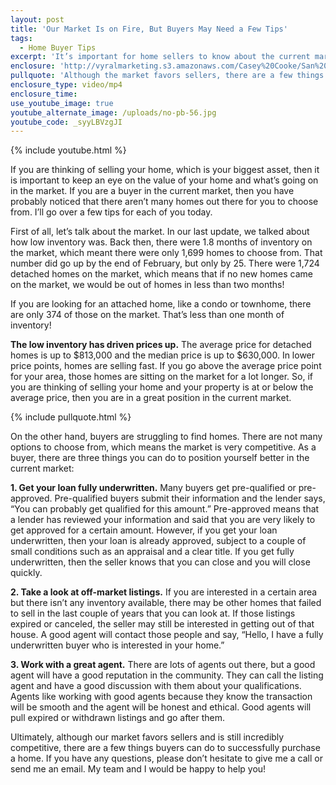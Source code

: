 ```yaml
---
layout: post
title: 'Our Market Is on Fire, But Buyers May Need a Few Tips'
tags:
  - Home Buyer Tips
excerpt: 'It’s important for home sellers to know about the current market, so I’ll go over a quick market update today, as well as a few tips for buyers on how to navigate this competitive market.'
enclosure: 'http://vyralmarketing.s3.amazonaws.com/Casey%20Cooke/San%20Diego%20Real%20Estate%20Agent-%20Our%20Market%20Is%20on%20Fire%252C%20But%20Buyers%20May%20Need%20a%20Few%20Tips.mp4'
pullquote: 'Although the market favors sellers, there are a few things buyers can do to find a home.'
enclosure_type: video/mp4
enclosure_time:
use_youtube_image: true
youtube_alternate_image: /uploads/no-pb-56.jpg
youtube_code: _syyLBVzgJI
---
```



{% include youtube.html %}

If you are thinking of selling your home, which is your biggest asset, then it is important to keep an eye on the value of your home and what’s going on in the market. If you are a buyer in the current market, then you have probably noticed that there aren’t many homes out there for you to choose from. I’ll go over a few tips for each of you today.

First of all, let’s talk about the market. In our last update, we talked about how low inventory was. Back then, there were 1.8 months of inventory on the market, which meant there were only 1,699 homes to choose from. That number did go up by the end of February, but only by 25. There were 1,724 detached homes on the market, which means that if no new homes came on the market, we would be out of homes in less than two months!

If you are looking for an attached home, like a condo or townhome, there are only 374 of those on the market. That’s less than one month of inventory!

**The low inventory has driven prices up.** The average price for detached homes is up to $813,000 and the median price is up to $630,000. In lower price points, homes are selling fast. If you go above the average price point for your area, those homes are sitting on the market for a lot longer. So, if you are thinking of selling your home and your property is at or below the average price, then you are in a great position in the current market.

{% include pullquote.html %}

On the other hand, buyers are struggling to find homes. There are not many options to choose from, which means the market is very competitive. As a buyer, there are three things you can do to position yourself better in the current market:

**1. Get your loan fully underwritten.** Many buyers get pre-qualified or pre-approved. Pre-qualified buyers submit their information and the lender says, “You can probably get qualified for this amount.” Pre-approved means that a lender has reviewed your information and said that you are very likely to get approved for a certain amount. However, if you get your loan underwritten, then your loan is already approved, subject to a couple of small conditions such as an appraisal and a clear title. If you get fully underwritten, then the seller knows that you can close and you will close quickly.

**2. Take a look at off-market listings.** If you are interested in a certain area but there isn’t any inventory available, there may be other homes that failed to sell in the last couple of years that you can look at. If those listings expired or canceled, the seller may still be interested in getting out of that house. A good agent will contact those people and say, “Hello, I have a fully underwritten buyer who is interested in your home.”

**3. Work with a great agent.** There are lots of agents out there, but a good agent will have a good reputation in the community. They can call the listing agent and have a good discussion with them about your qualifications. Agents like working with good agents because they know the transaction will be smooth and the agent will be honest and ethical. Good agents will pull expired or withdrawn listings and go after them.

Ultimately, although our market favors sellers and is still incredibly competitive, there are a few things buyers can do to successfully purchase a home. If you have any questions, please don’t hesitate to give me a call or send me an email. My team and I would be happy to help you!